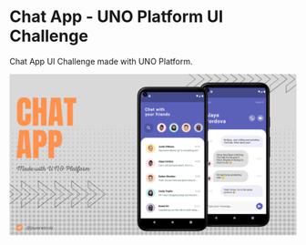 # Chat App - UNO Platform UI Challenge

Chat App UI Challenge made with UNO Platform.

![Chat App](images/chat-app-challenge.png)